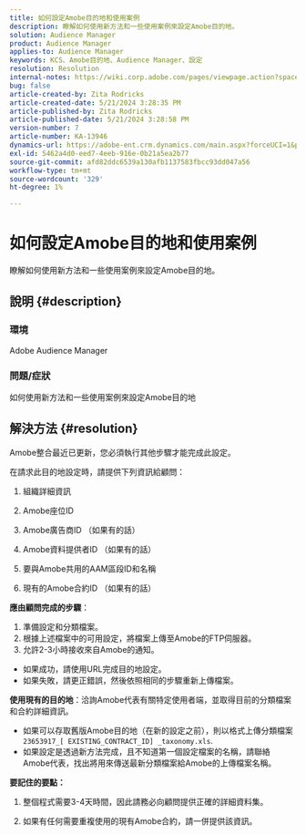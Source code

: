 ```yaml
---
title: 如何設定Amobe目的地和使用案例
description: 瞭解如何使用新方法和一些使用案例來設定Amobe目的地。
solution: Audience Manager
product: Audience Manager
applies-to: Audience Manager
keywords: KCS、Amobe目的地、Audience Manager、設定
resolution: Resolution
internal-notes: https://wiki.corp.adobe.com/pages/viewpage.action?spaceKey=MCPI&title=Turn+Amobee+-+AAM+Destination
bug: false
article-created-by: Zita Rodricks
article-created-date: 5/21/2024 3:28:35 PM
article-published-by: Zita Rodricks
article-published-date: 5/21/2024 3:28:58 PM
version-number: 7
article-number: KA-13946
dynamics-url: https://adobe-ent.crm.dynamics.com/main.aspx?forceUCI=1&pagetype=entityrecord&etn=knowledgearticle&id=c57a1cc9-8617-ef11-9f89-6045bd06eea5
exl-id: 5462a4d0-eed7-4eeb-916e-0b21a5ea2b77
source-git-commit: afd82ddc6539a130afb1137583fbcc93dd047a56
workflow-type: tm+mt
source-wordcount: '329'
ht-degree: 1%

---
```


# 如何設定Amobe目的地和使用案例


瞭解如何使用新方法和一些使用案例來設定Amobe目的地。

## 說明 {#description}


### 環境

Adobe Audience Manager

### 問題/症狀

如何使用新方法和一些使用案例來設定Amobe目的地


## 解決方法 {#resolution}


Amobe整合最近已更新，您必須執行其他步驟才能完成此設定。

在請求此目的地設定時，請提供下列資訊給顧問：

1. 組織詳細資訊

2. Amobe座位ID

3. Amobe廣告商ID （如果有的話）

4. Amobe資料提供者ID （如果有的話）

5. 要與Amobe共用的AAM區段ID和名稱

6. 現有的Amobe合約ID （如果有的話）

<b>應由顧問完成的步驟</b>：

1. 準備設定和分類檔案。
2. 根據上述檔案中的可用設定，將檔案上傳至Amobe的FTP伺服器。
3. 允許2-3小時接收來自Amobe的通知。


- 如果成功，請使用URL完成目的地設定。
- 如果失敗，請更正錯誤，然後依照相同的步驟重新上傳檔案。


<b>使用現有的目的地</b>：洽詢Amobe代表有關特定使用者端，並取得目前的分類檔案和合約詳細資訊。

- 如果可以存取舊版Amobe目的地（在新的設定之前），則以格式上傳分類檔案 `23653917_[ EXISTING_CONTRACT_ID] _taxonomy.xls`.
- 如果設定是透過新方法完成，且不知道第一個設定檔案的名稱，請聯絡Amobe代表，找出將用來傳送最新分類檔案給Amobe的上傳檔案名稱。


<b>要記住的要點：</b>

1. 整個程式需要3-4天時間，因此請務必向顧問提供正確的詳細資料集。

2. 如果有任何需要重複使用的現有Amobe合約，請一併提供該資訊。
